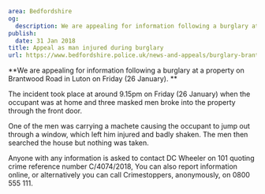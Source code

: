 ```yaml
area: Bedfordshire
og:
  description: We are appealing for information following a burglary at a property on Brantwood Road in Luton on Friday.
publish:
  date: 31 Jan 2018
title: Appeal as man injured during burglary
url: https://www.bedfordshire.police.uk/news-and-appeals/burglary-brantwoodroad-appeal-jan18
```

**We are appealing for information following a burglary at a property on Brantwood Road in Luton on Friday (26 January). **

The incident took place at around 9.15pm on Friday (26 January) when the occupant was at home and three masked men broke into the property through the front door.

One of the men was carrying a machete causing the occupant to jump out through a window, which left him injured and badly shaken. The men then searched the house but nothing was taken.

Anyone with any information is asked to contact DC Wheeler on 101 quoting crime reference number C/4074/2018, You can also report information online, or alternatively you can call Crimestoppers, anonymously, on 0800 555 111.
